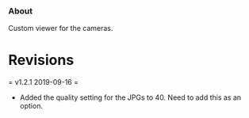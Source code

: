 ### About
Custom viewer for the cameras.

# Revisions
= v1.2.1 2019-09-16 = 
* Added the quality setting for the JPGs to 40. Need to add this as an option.